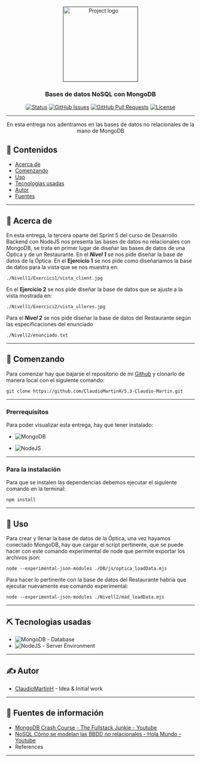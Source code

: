 <p align="center">
  <a href="" rel="noopener">
 <img width=200px height=200px src="https://i.imgur.com/6wj0hh6.jpg" alt="Project logo"></a>
</p>

<h3  align="center"><span style="color: #FF000">Bases de datos NoSQL con MongoDB</span></h3>

<div align="center">

[![Status](https://img.shields.io/badge/status-active-success.svg)]()
[![GitHub Issues](https://img.shields.io/github/issues/ClaudioMartinH/5.3-Claudio-Martin.svg)](https://github.com/kylelobo/The-Documentation-Compendium/issues)
[![GitHub Pull Requests](https://img.shields.io/github/issues-pr/ClaudioMartinH/5.3-Claudio-Martin.svg)](https://github.com/ClaudioMartinH/5.3-Claudio-Martin/pulls)
[![License](https://img.shields.io/badge/license-MIT-blue.svg)](/LICENSE)

</div>

---

<p align="center"> En esta entrega nos adentramos en las bases de datos no relacionales de la mano de MongoDB
    <br>
</p>

## 📝 Contenidos

- [Acerca de](#about)
- [Comenzando](#getting_started)
- [Uso](#usage)
- [Tecnologias usadas](#built_using)
- [Autor](#authors)
- [Fuentes](#acknowledgement)

---
## 🧐 Acerca de <a name = "about"></a>

En esta entrega, la tercera oparte del Sprint 5 del curso de Desarrollo Backend con NodeJS nos presenta las bases de datos no relacionales con MongoDB, se trata en primer lugar de diseñar las bases de datos de una Óptica y de un Restaurante.
En el ***Nivel 1*** se nos pide diseñar la base de datos de la Óptica.
En el **Ejercicio 1** se nos pide como diseñariamos la base de datos para la vista que se nos muestra en:

```
./Nivell1/Exercici1/vista_client.jpg
```

En el **Ejercicio 2** se nos pide diseñar la base de datos que se ajuste a la vista mostrada en:

```
./Nivell1/Exercici2/vista_ulleres.jpg
```

Para el ***Nivel 2*** se nos pide diseñar la base de datos del Restaurante según las especificaciones del enunciado

```
./Nivell2/enunciado.txt
```
---
## 🏁 Comenzando <a name = "getting_started"></a>

Para comenzar hay que bajarse el repositorio de mi [Github](https://github.com/ClaudioMartinH/5.3-Claudio-Martin) y clonarlo de manera local con el siguiente comando:

```
git clone https://github.com/ClaudioMartinH/5.3-Claudio-Martin.git
```
---
### Prerrequisitos

Para poder visualizar esta entrega, hay que tener instalado:

- ![MongoDB](https://img.shields.io/badge/-MongoDB-13aa52?style=for-the-badge&logo=mongodb&logoColor=white)

- ![NodeJS](https://img.shields.io/badge/node.js-6DA55F?style=for-the-badge&logo=node.js&logoColor=white)

---
### Para la instalación

Para que se instalen las dependencias debemos ejecutar el siguiente comando en la terminal:

```
npm install
```
---
## 🚀 Uso <a name="usage"></a>

Para crear y llenar la base de datos de la Óptica, una vez hayamos conectado MongoDB, hay que cargar el script pertinente, que se puede hacer con este comando experimental de node que permite exportar los archivos json:

```
node --experimental-json-modules ./DB/js/optica_loadData.mjs
```

Para hacer lo pertinente con la base de datos del Restaurante habría que ejecutar nuevamente ese comando experimental:

```
node --experimental-json-modules ./Nivell2/mad_loadData.mjs
```
---

## ⛏️ Tecnologias usadas <a name = "built_using"></a>

- ![MongoDB](https://img.shields.io/badge/-MongoDB-13aa52?style=for-the-badge&logo=mongodb&logoColor=white) - Database
- ![NodeJS](https://img.shields.io/badge/node.js-6DA55F?style=for-the-badge&logo=node.js&logoColor=white) - Server Environment

---
## ✍️ Autor <a name = "authors"></a>

- [ClaudioMartinH](https://github.com/ClaudioMartinH) - Idea & Initial work

---
## 🎉 Fuentes de información <a name = "acknowledgement"></a>

- [MongoDB Crash Course - The Fullstack Junkie - Youtube](https://www.youtube.com/watch?v=2KlFHHXDuG8&list=PLuGe-XRWqbNQHhIJXq5UfkzCB98vvw1m7)
- [NoSQL Cómo se modelan las BBDD no relacionales - Hola Mundo - Youtube](https://www.youtube.com/watch?v=Zdlude8l8w4)
- References
---